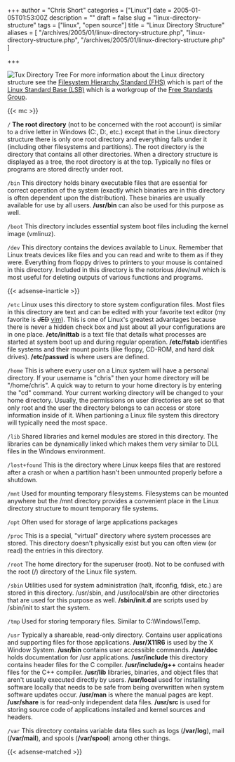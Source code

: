 +++
author = "Chris Short"
categories = ["Linux"]
date = 2005-01-05T01:53:00Z
description = ""
draft = false
slug = "linux-directory-structure"
tags = ["linux", "open source"]
title = "Linux Directory Structure"
aliases = [
    "/archives/2005/01/linux-directory-structure.php",
    "linux-directory-structure.php",
    "/archives/2005/01/linux-directory-structure.php"
]

+++

![Tux Directory Tree](https://cdn.chrisshort.net/tux-tree.gif) For more information about the Linux directory structure see the [Filesystem Hierarchy Standard (FHS)](http://www.pathname.com/fhs/) which is part of the [Linux Standard Base (LSB)](http://www.linuxbase.org/) which is a workgroup of the [Free Standards Group](http://www.freestandards.org/).

{{< mc >}}

`/` **The root directory** (not to be concerned with the root account) is similar to a drive letter in Windows (C:\, D:\, etc.) except that in the Linux directory structure there is only one root directory and everything falls under it (including other filesystems and partitions). The root directory is the directory that contains all other directories. When a directory structure is displayed as a tree, the root directory is at the top. Typically no files or programs are stored directly under root.

`/bin` This directory holds binary executable files that are essential for correct operation of the system (exactly which binaries are in this directory is often dependent upon the distribution). These binaries are usually available for use by all users. **/usr/bin** can also be used for this purpose as well.

`/boot` This directory includes essential system boot files including the kernel image (vmlinuz).

`/dev` This directory contains the devices available to Linux. Remember that Linux treats devices like files and you can read and write to them as if they were. Everything from floppy drives to printers to your mouse is contained in this directory. Included in this directory is the notorious /dev/null which is most useful for deleting outputs of various functions and programs.

{{< adsense-inarticle >}}

`/etc` Linux uses this directory to store system configuration files. Most files in this directory are text and can be edited with your favorite text editor (my favorite is ~~JED~~ [vim](http://www.vim.org/)). This is one of Linux's greatest advantages because there is never a hidden check box and just about all your configurations are in one place. **/etc/inittab** is a text file that details what processes are started at system boot up and during regular operation. **/etc/fstab** identifies file systems and their mount points (like floppy, CD-ROM, and hard disk drives). **/etc/passwd** is where users are defined.

`/home` This is where every user on a Linux system will have a personal directory. If your username is "chris" then your home directory will be "/home/chris". A quick way to return to your home directory is by entering the "cd" command. Your current working directory will be changed to your home directory. Usually, the permissions on user directories are set so that only root and the user the directory belongs to can access or store information inside of it. When partioning a Linux file system this directory will typically need the most space.

`/lib` Shared libraries and kernel modules are stored in this directory. The libraries can be dynamically linked which makes them very similar to DLL files in the Windows environment.

`/lost+found` This is the directory where Linux keeps files that are restored after a crash or when a partition hasn't been unmounted properly before a shutdown.

`/mnt` Used for mounting temporary filesystems. Filesystems can be mounted anywhere but the /mnt directory provides a convenient place in the Linux directory structure to mount temporary file systems.

`/opt` Often used for storage of large applications packages

`/proc` This is a special, "virtual" directory where system processes are stored. This directory doesn't physically exist but you can often view (or read) the entries in this directory.

`/root` The home directory for the superuser (root). Not to be confused with the root (/) directory of the Linux file system.

`/sbin` Utilities used for system administration (halt, ifconfig, fdisk, etc.) are stored in this directory. /usr/sbin, and /usr/local/sbin are other directories that are used for this purpose as well. **/sbin/init.d** are scripts used by /sbin/init to start the system.

`/tmp` Used for storing temporary files. Similar to C:\Windows\Temp.

`/usr` Typically a shareable, read-only directory. Contains user applications and supporting files for those applications. **/usr/X11R6** is used by the X Window System. **/usr/bin** contains user accessible commands. **/usr/doc** holds documentation for /usr applications. **/usr/include** this directory contains header files for the C compiler. **/usr/include/g++** contains header files for the C++ compiler. **/usr/lib** libraries, binaries, and object files that aren't usually executed directly by users. **/usr/local** used for installing software locally that needs to be safe from being overwritten when system software updates occur. **/usr/man** is where the manual pages are kept. **/usr/share** is for read-only independent data files. **/usr/src** is used for storing source code of applications installed and kernel sources and headers.

`/var` This directory contains variable data files such as logs (**/var/log**), mail (**/var/mail**), and spools (**/var/spool**) among other things.

{{< adsense-matched >}}
